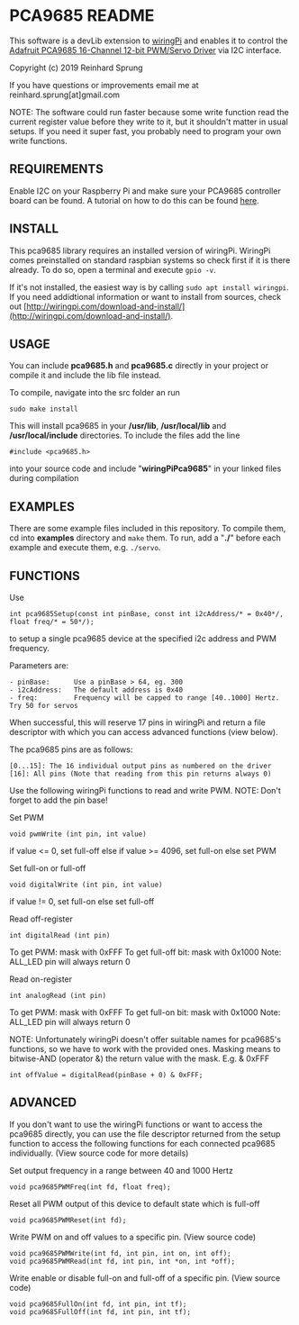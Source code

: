 # PCA9685 README
This software is a devLib extension to [wiringPi](http://wiringpi.com/) and enables it to control the [Adafruit PCA9685 16-Channel 12-bit PWM/Servo Driver](http://www.adafruit.com/products/815) via I2C interface.

Copyright (c) 2019 Reinhard Sprung

If you have questions or improvements email me at
reinhard.sprung[at]gmail.com

NOTE: The software could run faster because some write function read the current register value before they write to it, but it shouldn't matter in usual setups. If you need it super fast, you probably need to program your own write functions.

## REQUIREMENTS
Enable I2C on your Raspberry Pi and make sure your PCA9685 controller board can be found. A tutorial on how to do this can be found [here](https://learn.adafruit.com/adafruits-raspberry-pi-lesson-4-gpio-setup/configuring-i2c).

## INSTALL
This pca9685 library requires an installed version of wiringPi.
WiringPi comes preinstalled on standard raspbian systems so check first if it is there already. 
To do so, open a terminal and execute `gpio -v`.

If it's not installed, the easiest way is by calling `sudo apt install wiringpi`. If you need addidtional information or want to install from sources, check out [http://wiringpi.com/download-and-install/](http://wiringpi.com/download-and-install/). 

## USAGE
You can include __pca9685.h__ and __pca9685.c__ directly in your project or compile it and include the lib file instead.
	
To compile, navigate into the src folder an run

    sudo make install

This will install pca9685 in your __/usr/lib__, __/usr/local/lib__ and __/usr/local/include__ directories.
To include the files add the line

    #include <pca9685.h>
    
into your source code and include "__wiringPiPca9685__" in your linked files during compilation

## EXAMPLES
There are some example files included in this repository. To compile them, cd into __examples__ directory and `make` them. 
To run, add a "__./__" before each example and execute them, e.g. `./servo`. 

## FUNCTIONS
Use	

    int pca9685Setup(const int pinBase, const int i2cAddress/* = 0x40*/, float freq/* = 50*/);

to setup a single pca9685 device at the specified i2c address and PWM frequency.

Parameters are:

	- pinBase: 		Use a pinBase > 64, eg. 300
	- i2cAddress:	The default address is 0x40
	- freq:			Frequency will be capped to range [40..1000] Hertz. Try 50 for servos

When successful, this will reserve 17 pins in wiringPi and return a file descriptor with 
which you can access advanced functions (view below).

The pca9685 pins are as follows: 

	[0...15]: The 16 individual output pins as numbered on the driver
	[16]: All pins (Note that reading from this pin returns always 0)

Use the following wiringPi functions to read and write PWM.
NOTE: Don't forget to add the pin base!


Set PWM

	void pwmWrite (int pin, int value)
	
if value <= 0, set full-off
else if value >= 4096, set full-on
else set PWM

Set full-on or full-off

	void digitalWrite (int pin, int value)
	
if value != 0, set full-on
else set full-off

Read off-register

	int digitalRead (int pin)
	
To get PWM: mask with 0xFFF
To get full-off bit: mask with 0x1000
Note: ALL_LED pin will always return 0

Read on-register

	int analogRead (int pin)
	
To get PWM: mask with 0xFFF
To get full-on bit: mask with 0x1000
Note: ALL_LED pin will always return 0



NOTE: Unfortunately wiringPi doesn't offer suitable names for pca9685's functions, so we have to work with the provided ones. 
Masking means to bitwise-AND (operator &) the return value with the mask. E.g. & 0xFFF

	int offValue = digitalRead(pinBase + 0) & 0xFFF;
	
## ADVANCED		

If you don't want to use the wiringPi functions or want to access the pca9685
directly, you can use the file descriptor returned from the setup function to access 
the following functions for each connected pca9685 individually.
(View source code for more details)

Set output frequency in a range between 40 and 1000 Hertz

	void pca9685PWMFreq(int fd, float freq);
	
Reset all PWM output of this device to default state which is full-off

	void pca9685PWMReset(int fd);

Write PWM on and off values to a specific pin. (View source code)

    void pca9685PWMWrite(int fd, int pin, int on, int off);
    void pca9685PWMRead(int fd, int pin, int *on, int *off);

Write enable or disable full-on and full-off of a specific pin. (View source code)

    void pca9685FullOn(int fd, int pin, int tf);
    void pca9685FullOff(int fd, int pin, int tf);
